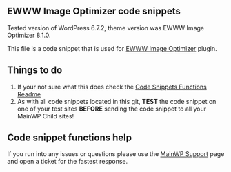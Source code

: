 ## EWWW Image Optimizer code snippets

Tested version of WordPress 6.7.2, theme version was EWWW Image Optimizer 8.1.0.

This file is a code snippet that is used for [EWWW Image Optimizer](https://wordpress.org/plugins/ewww-image-optimizer/) plugin. 

## Things to do

1. If your not sure what this does check the [Code Snippets Functions Readme](https://github.com/mainwp/Code-Snippets-Functions/blob/master/README.md)
2. As with all code snippets located in this git, **TEST** the code snippet on one of your test sites **BEFORE** sending the code snippet to all your MainWP Child sites!

## Code snippet functions help

If you run into any issues or questions please use the [MainWP Support](https://mainwp.com/support/) page and open a ticket for the fastest response.
